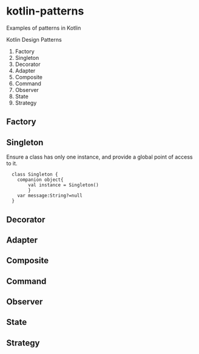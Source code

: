 # kotlin-patterns
Examples of patterns in Kotlin

  Kotlin Design Patterns
  1. Factory
  2. Singleton
  3. Decorator
  4. Adapter
  5. Composite
  6. Command
  7. Observer
  8. State
  9. Strategy
  
## Factory
## Singleton
  Ensure a class has only one instance, and provide a global point of access to it.
  ```
    class Singleton {
      companion object{
          val instance = Singleton()
          }
      var message:String?=null
    }
  ```

## Decorator
## Adapter
## Composite
## Command
## Observer
## State
## Strategy
